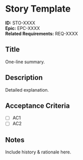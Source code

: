 
# Story Template

**ID:** STO-XXXX  
**Epic:** EPC-XXXX  
**Related Requirements:** REQ-XXXX  

## Title
One-line summary.

## Description
Detailed explanation.

## Acceptance Criteria
- [ ] AC1
- [ ] AC2

## Notes
Include history & rationale here.
